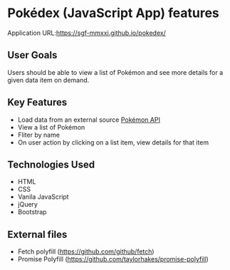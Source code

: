 # Pokédex (JavaScript App) features 
Application URL:https://sgf-mmxxi.github.io/pokedex/
## User Goals
Users should be able to view a list of Pokémon and see more details for a given data item on demand.

## Key Features
* Load data from an external source [Pokémon API](https://pokeapi.co/)
* View a list of Pokémon
* Fliter by name
* On user action by clicking on a list item, view details for that item

## Technologies Used
* HTML
* CSS
* Vanila JavaScript
* jQuery
* Bootstrap

## External files
* Fetch polyfill (https://github.com/github/fetch)
* Promise Polyfill (https://github.com/taylorhakes/promise-polyfill)

